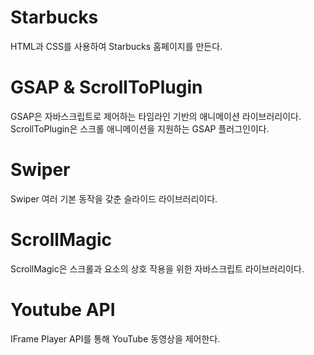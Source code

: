 # Starbucks
HTML과 CSS를 사용하여 Starbucks 홈페이지를 만든다.

# GSAP & ScrollToPlugin
GSAP은 자바스크립트로 제어하는 타임라인 기반의 애니메이션 라이브러리이다.
ScrollToPlugin은 스크롤 애니메이션을 지원하는 GSAP 플러그인이다.

# Swiper
Swiper 여러 기본 동작을 갖춘 슬라이드 라이브러리이다.

# ScrollMagic
ScrollMagic은 스크롤과 요소의 상호 작용을 위한 자바스크립트 라이브러리이다.

# Youtube API
IFrame Player API를 통해 YouTube 동영상을 제어한다.
